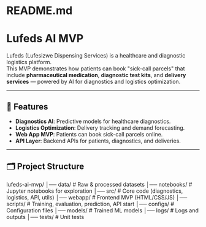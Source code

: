 # README.md
# Lufeds AI MVP

Lufeds (Lufesizwe Dispensing Services) is a healthcare and diagnostic logistics platform.  
This MVP demonstrates how patients can book "sick-call parcels" that include **pharmaceutical medication**, **diagnostic test kits**, and **delivery services** — powered by AI for diagnostics and logistics optimization.

---

## 📌 Features
- **Diagnostics AI**: Predictive models for healthcare diagnostics.
- **Logistics Optimization**: Delivery tracking and demand forecasting.
- **Web App MVP**: Patients can book sick-call parcels online.
- **API Layer**: Backend APIs for patients, diagnostics, and deliveries.

---

## 🗂 Project Structure
lufeds-ai-mvp/
│── data/ # Raw & processed datasets
│── notebooks/ # Jupyter notebooks for exploration
│── src/ # Core code (diagnostics, logistics, API, utils)
│── webapp/ # Frontend MVP (HTML/CSS/JS)
│── scripts/ # Training, evaluation, prediction, API start
│── configs/ # Configuration files
│── models/ # Trained ML models
│── logs/ # Logs and outputs
│── tests/ # Unit tests
